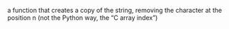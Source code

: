  a function that creates a copy of the string, removing the character at the position n (not the Python way, the “C array index”)
